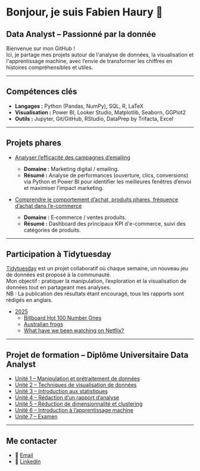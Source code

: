 # Bonjour, je suis Fabien Haury 👋
## Data Analyst – Passionné par la donnée

Bienvenue sur mon GitHub !  
Ici, je partage mes projets autour de l'analyse de données, la visualisation et l'apprentissage machine, avec l’envie de transformer les chiffres en histoires compréhensibles et utiles.

---

## Compétences clés
- **Langages :** Python (Pandas, NumPy), SQL, R, LaTeX  
- **Visualisation :** Power BI, Looker Studio, Matplotlib, Seaborn, GGPlot2  
- **Outils :** Jupyter, Git/GitHub, RStudio, DataPrep by Trifacta, Excel  

---

## Projets phares
- [Analyser l’efficacité des campagnes d’emailing](https://github.com/FabienHaury/Analyser-l-efficacite-des-campagnes-d-emailing)  
  - **Domaine :** Marketing digital / emailing.    
  - **Résumé :** Analyse de performances (ouverture, clics, conversions) via Python et Power BI pour identifier les meilleures fenêtres d’envoi et maximiser l’impact marketing.

- [Comprendre le comportement d’achat, produits phares, fréquence d’achat dans l’e-commerce](https://github.com/FabienHaury/Comprendre-comportement-d-achat-produits-phares-frequence-d-achat-dans-l-e-commerce/tree/main)
  - **Domaine :** E‑commerce / ventes produits.   
  - **Résumé :** Dashboard des principaux KPI d'e-commerce, suivi des catégories de produits.

---

## Participation à Tidytuesday
[Tidytuesday](https://github.com/rfordatascience/tidytuesday) est un projet collaboratif où chaque semaine, un nouveau jeu de données est proposé à la communauté.  
Mon objectif : pratiquer la manipulation, l’exploration et la visualisation de données tout en partageant mes analyses.  
NB : La publication des résultats étant encouragé, tous les rapports sont rédigés en anglais.

- [2025](https://github.com/FabienHaury/TidyTuesday/tree/main/2025)  
  - [Billboard Hot 100 Number Ones](https://github.com/FabienHaury/TidyTuesday/tree/main/2025/Billboard%20Hot%20100%20Number%20Ones)
  - [Australian frogs](https://github.com/FabienHaury/TidyTuesday/tree/main/2025/Australian%20Frogs)
  - [What have we been watching on Netflix?](https://github.com/FabienHaury/TidyTuesday/tree/main/2025/What%20have%20we%20been%20watching%20on%20Netflix%3F)

---

## Projet de formation – Diplôme Universitaire Data Analyst
- [Unité 1 – Manipulation et prétraitement de données](https://github.com/FabienHaury/DU-Unit-1-Manipulation-et-pr-traitement-de-donnes/tree/main)  
- [Unité 2 – Techniques de visualisation de données](https://github.com/FabienHaury/DU-Unit2-Techniques-de-visualisation-de-donnees)  
- [Unité 3 – Introduction aux statistiques](https://github.com/FabienHaury/DU-Unit3-Introduction-aux-statistiques)  
- [Unité 4 – Rédaction d’un rapport d’analyse](https://github.com/FabienHaury/DU-Unit4-Redaction-d-un-rapport-d-analyse)  
- [Unité 5 – Réduction de dimensionnalité et clustering](https://github.com/FabienHaury/DU-Unit5-Reduction-de-dimensionnalite-et-techniques-de-clustering)  
- [Unité 6 – Introduction à l’apprentissage machine](https://github.com/FabienHaury/DU-Unit6-Introduction-a-l-apprentissage-machine)  
- [Unité 7 – Examen](https://github.com/FabienHaury/DU-Examen)  

---

## Me contacter
- 📧 [Email](mailto:67912775+FabienHaury@users.noreply.github.com)  
- 💼 [LinkedIn](https://www.linkedin.com/in/fabienhaury/)
